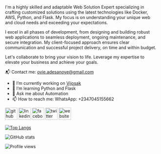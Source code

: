 I'm a highly skilled and adaptable Web Solution Expert specializing in crafting customized solutions using the latest technologies like Docker, AWS, Python, and Flask. My focus is on understanding your unique web and cloud needs and exceeding your expectations.

I excel in all phases of development, from designing and building robust web applications to seamless deployment, ongoing maintenance, and secure integration. My client-focused approach ensures clear communication and successful project delivery, on time and within budget.

Let's collaborate to bring your vision to life. Leverage my expertise to elevate your business and achieve your goals.


📬 Contact me: ovie.adesanoye@gmail.com

- 🔭 I’m currently working on [Vijosak](https://vijosak.com)
- 🌱 I’m learning Python and Flask
- 💬 Ask me about Automation
- 📫 How to reach me: WhatsApp: +2347045155662

[<img src='https://cdn.jsdelivr.net/npm/simple-icons@3.0.1/icons/github.svg' alt='github' height='40'>](https://github.com/vijosak) [<img src='https://cdn.jsdelivr.net/npm/simple-icons@3.0.1/icons/linkedin.svg' alt='linkedin' height='40'>](https://www.linkedin.com/in/adesanoyeovie/) [<img src='https://cdn.jsdelivr.net/npm/simple-icons@3.0.1/icons/facebook.svg' alt='facebook' height='40'>](https://www.facebook.com/adesanoyeovie) [<img src='https://cdn.jsdelivr.net/npm/simple-icons@3.0.1/icons/twitter.svg' alt='twitter' height='40'>](https://twitter.com/adesanoyeovie) [<img src='https://cdn.jsdelivr.net/npm/simple-icons@3.0.1/icons/icloud.svg' alt='website' height='40'>](https://vijosak.com)

[![Top Langs](https://github-readme-stats.vercel.app/api/top-langs/?username=vijosak)](https://github.com/anuraghazra/github-readme-stats)

![GitHub stats](https://github-readme-stats.vercel.app/api?username=vijosak&show_icons=true)

![Profile views](https://gpvc.arturio.dev/vijosak)
